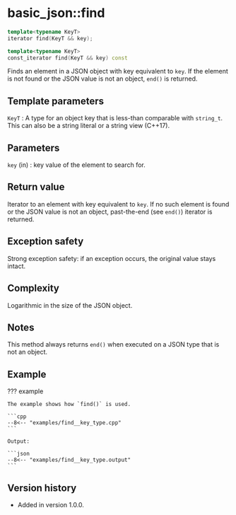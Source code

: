 # basic_json::find

```cpp
template<typename KeyT>
iterator find(KeyT && key);

template<typename KeyT>
const_iterator find(KeyT && key) const
```

Finds an element in a JSON object with key equivalent to `key`. If the element is not found or the JSON value is not an
object, `end()` is returned.

## Template parameters

`KeyT`
:   A type for an object key that is less-than comparable with `string_t`. This can also be a string literal or a string
    view (C++17).

## Parameters

`key` (in)
:   key value of the element to search for.
    
## Return value

Iterator to an element with key equivalent to `key`. If no such element is found or the JSON value is not an object,
past-the-end (see `end()`) iterator is returned.

## Exception safety

Strong exception safety: if an exception occurs, the original value stays intact.

## Complexity

Logarithmic in the size of the JSON object.

## Notes

This method always returns `end()` when executed on a JSON type that is not an object.

## Example

??? example

    The example shows how `find()` is used.
    
    ```cpp
    --8<-- "examples/find__key_type.cpp"
    ```
    
    Output:
    
    ```json
    --8<-- "examples/find__key_type.output"
    ```

## Version history

- Added in version 1.0.0.
